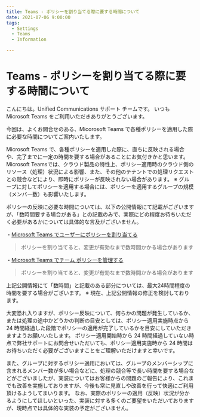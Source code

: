 ```yaml
---
title: Teams - ポリシーを割り当てる際に要する時間について
date: 2021-07-06 9:00:00
tags:
  - Settings
  - Teams
  - Information

---
```


# Teams - ポリシーを割り当てる際に要する時間について
こんにちは。Unified Communications サポート チームです。
いつも Microsoft Teams をご利用いただきありがとうございます。

今回は、よくお問合せのある、Micorosoft Teams で各種ポリシーを適用した際に必要な時間についてご案内いたします。

Microsoft Teams で、各種ポリシーを適用した際に、直ちに反映される場合や、完了までに一定の時間を要する場合があることにお気付きかと思います。
Microsoft Teamsでは、クラウド製品の特性上、ポリシー適用時のクラウド側のリソース（処理）状況による影響、また、その他のテナントでの処理リクエストとの競合などにより、即時にポリシーが反映されない場合があります。
※ グループに対してポリシーを適用する場合には、ポリシーを適用するグループの規模（メンバー数）も影響いたします。

ポリシーの反映に必要な時間については、以下の公開情報にて記載がございますが、「数時間要する場合がある」との記載のみで、実際にどの程度お待ちいただく必要があるかについては具体的な言及がございません。

・[Microsoft Teams でユーザーにポリシーを割り当てる](https://docs.microsoft.com/ja-jp/microsoftteams/assign-policies#assign-a-policy-to-a-group)
> ポリシーを割り当てると、変更が有効なまで数時間かかる場合があります

・[Microsoft Teams でチーム ポリシーを管理する](https://docs.microsoft.com/ja-jp/microsoftteams/teams-policies)
> ポリシーを割り当てると、変更が有効なまで数時間かかる場合があります

上記公開情報にて「数時間」と記載のある部分については、最大24時間程度の時間を要する場合がございます。
※ 現在、上記公開情報の修正を検討しております。

大変恐れ入りますが、ポリシー反映について、何らかの問題が発生しているか、または処理の途中かどうかの判断の目安としては、ポリシー適用実施時点から 24 時間経過した段階でポリシーの適用が完了しているかを目安にしていただきますようお願いいたします。
ポリシー適用開始時から 24 時間経過していない時点で弊社サポートにお問合せいただいても、ポリシー適用実施時から 24 時間はお待ちいただく必要がございますことをご理解いただけますと幸いです。

また、グループに対するポリシー適用においては、グループのメンバーシップに含まれるメンバー数が多い場合などに、処理の競合等で長い時間を要する場合などがございましたが、実装についてはお客様からの問題のご報告により、これまでも改善を実施しておりますが、今後も常に見直しや改善を行って快適にご利用頂けるようしてまいります。
なお、実際のポリシーの適用（反映）状況が分かるようにしてほしいといった、実装に対する多くのご要望をいただいておりますが、現時点では具体的な実装の予定がございません。
